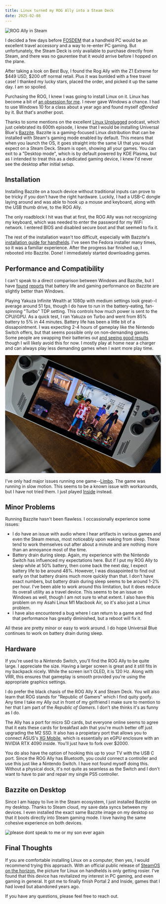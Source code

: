 ```yaml
---
title: Linux turned my ROG Ally into a Steam Deck
date: 2025-02-08
---
```

![ROG Ally in Steam](/assets/rog-steam.jpeg)

I decided a few days before [FOSDEM](https://fosdem.org) that a handheld PC would be an excellent travel accessory and a way to re-enter PC gaming. But unfortunately, the Steam Deck is only available to purchase directly from Steam, and there was no gaurentee that it would arrive before I hopped on the plane.

After taking a look on Best Buy, I found the Rog Ally with the Z1 Extreme for $449 USD, $200 off normal retail. Plus it was bunlded with a free travel case! I thanked my lucky stars, placed the order, and picked it up the same day. I am so spoiled.

Purchasing the ROG, I knew I was going to install Linux on it. Linux has become a bit of [an obsession for me](/switching-to-linux). I never gave Windows a chance. I had to use Windows 10 for a class about a year ago and found myself *offended* by it. But that's another post.

Thanks to some mentions on the excellent [Linux Unplugged](https://linuxunplugged.com/) podcast, which just celebrated its 600th episode, I knew that I would be installing Universal Blue's [Bazzite](https://bazzite.gg/). Bazzite is a gaming-focused Linux distribution that can be installed with Steam's gaming mode enabled by default. This means that when you launch the OS, it goes straight into the same UI that you would expect on a Steam Deck. Steam is open, showing all your games. You can exit to a "Desktop mode", which is by default powered by KDE Plasma, but as I intended to treat this as a dedicated gaming device, I knew I'd never see the desktop after initial setup.


## Installation

Installing Bazzite on a touch device without traditional inputs can prove to be tricky if you don't have the right hardware. Luckily, I had a USB-C dongle laying around and was able to hook up a mouse and keyboard, along with the USB thumb drive, to the ROG Ally.

The only roadblock I hit was that at first, the ROG Ally was not recognizing my keyboard, which was needed to enter the password for my WiFi network. I entered BIOS and disabled secure boot and that seemed to fix it.

The rest of the installation wasn't too difficult, especially with Bazzite's [installation guide for handhelds](https://docs.bazzite.gg/General/Installation_Guide/Installing_Bazzite_for_Handheld_PCs/). I've seen the Fedora installer many times, so it was a familiar experience. After the progress bar finished up, I rebooted into Bazzite. Done! I immediately started downloading games.

## Performance and Compatibility

I can't speak to a direct comparison between Windows and Bazzite, but I have [found](https://www.theverge.com/2024/12/30/24329005/bazzite-asus-rog-ally-x-steam-os-editorial) [reports](https://www.tomsguide.com/gaming/handheld-gaming/i-turned-the-asus-rog-ally-x-into-a-steam-deck-it-proves-windows-11-kills-power-and-battery-life) that battery life and gaming performance on Bazzite are slightly better than Windows.

Playing Yakuza Infinite Wealth at 1080p with medium settings look great--I average around 51 fps, though I do have to run in the battery-eating, fan-spinning "Turbo" TDP setting. This controls how much power is sent to the CPU/iGPU. As a quick test, I ran Yakuza on Turbo and went from 85% battery to 5% in 44 minutes. Battery life has been a little bit of a dissapointment. I was expecting 2-4 hours of gameplay like the Nintendo Switch offers, but that seems possible only on non-demanding games. Some people are swapping their batteries out [and seeing good results](https://www.reddit.com/r/ROGAlly/comments/1i7pwvb/results_of_74wh_battery_mod_for_og_ally/) though I will likely avoid this for now. I mostly play at home near a charger and can always play less demanding games when I want more play time.

![yakuza on rog ally](/assets/yakuza-rog.jpeg)

I've only had major issues running one game--[Limbo](https://store.steampowered.com/app/48000/LIMBO/?curator_clanid=32983456). The game was running in slow motion. This seems to be a known issue with workarounds, but I have not tried them. I just played [Inside](https://store.steampowered.com/app/304430/INSIDE/) instead.

## Minor Problems

Running Bazzite hasn't been flawless. I occassionally experience some issues:

* I do have an issue with audio where I hear artifacts in various games and even the Steam menus, most noticeably upon waking from sleep. These tend to work themselves out after about a minute and are nothing more than an annoyance most of the time.
* Battery drain during sleep. Again, my experience with the Nintendo Switch has influenced my expectations here. But if I put my ROG Ally to sleep while at 50% battery, then come back the next day, I expect battery life to be around 48%. However, I was dissapointed to find out early on that battery drains much more quickly than that. I don't have exact numbers, but battery drain during sleep seems to be around 1-2% per hour. I've been able to work around this limitation, but it does reduce its overall utility as a travel device. This seems to be an issue on Windows as well, though I am not sure to what extent. I also have this problem on my Asahi Linux M1 Macbook Air, so it's also just a Linux problem.
* I have also encountered a bug where I can return to a game and find that performance has greatly diminished, but a reboot will fix it.

All these are pretty minor or easy to work around. I do hope Universal Blue continues to work on battery drain during sleep.

## Hardware

If you're used to a Nintendo Switch, you'll find the ROG Ally to be quite large. I appreciate the size. Having a larger screen is great and it still fits in my backpack nicely. While the screen isn't OLED, it is 120 Hz. Along with VRR, this ensures that gameplay is smooth provided you're using the appropriate graphics settings.

I do prefer the black chasis of the ROG Ally X and Steam Deck. You will also learn that ROG stands for "Republic of Gamers" which I find quity goofy. Any time I take my Ally out in front of my girlfriend I make sure to mention to her that I am part of the *Republic of Gamers*. I don't she thinks it's as funny as I do.

The Ally has a port for micro SD cards, but everyone online seems to agree that it eats these cards for breakfast adn that you're much better off just upgrading the M2 SSD. It also has a propietary port that allows you to connect ASUS's [XG Mobile](https://rog.asus.com/external-graphic-docks/rog-xg-mobile-2023-model/), which is essentially an eGPU enclosure with an NVIDIA RTX 4090 inside. You'll just have to fork over $2000.

You do also have the option of hooking this up to your TV with the USB C port. Since the ROG Ally has Bluetooth, you could connect a controller and use this just like a Nintendo Switch. I have not found myself doing this. Without a physical dock, it's not quite as seamless as the Switch and I don't want to have to pair and repair my single PS5 controller.

## Bazzite on Desktop

Since I am happy to live in the Steam ecosystem, I just installed Bazzite on my desktop. Thanks to Steam cloud, my save data syncs between my devices. I even installed the exact same Bazzite image on my desktop so that it boots directly into Steam gaming mode. I love having the same cohesive experience on both devices.

![please dont speak to me or my son ever again](/assets/two-bazzites.jpeg)

## Final Thoughts
If you are comfortable installing Linux on a computer, then yes, I would recommend trying this approach. With an official public release of [SteamOS on the horizon](https://www.forbes.com/sites/jasonevangelho/2025/01/07/valve-set-to-release-a-steamos-beta-for-multiple-devices/), the picture for Linux on handhelds is only getting rosier. I've found that this device has revitalized my interest in PC gaming, and even gaming in general. It got me to finally finish Portal 2 and Inside, games that I had loved but abandoned years ago.

If you have any questions, please feel free to reach out. 
